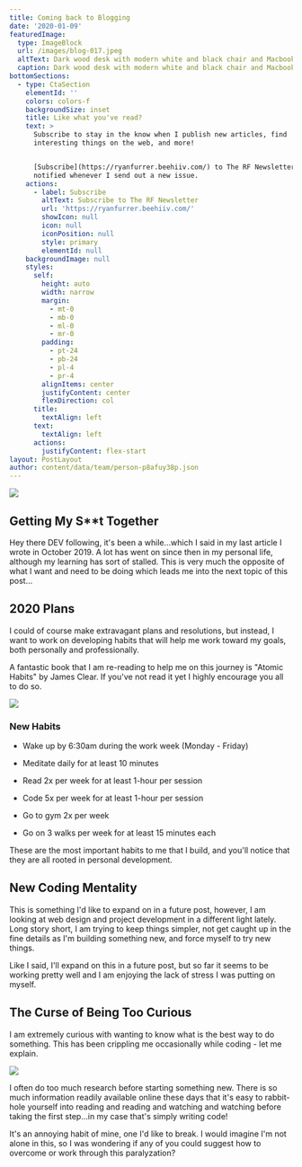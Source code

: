 ```yaml
---
title: Coming back to Blogging
date: '2020-01-09'
featuredImage:
  type: ImageBlock
  url: /images/blog-017.jpeg
  altText: Dark wood desk with modern white and black chair and Macbook
  caption: Dark wood desk with modern white and black chair and Macbook
bottomSections:
  - type: CtaSection
    elementId: ''
    colors: colors-f
    backgroundSize: inset
    title: Like what you've read?
    text: >
      Subscribe to stay in the know when I publish new articles, find
      interesting things on the web, and more!


      [Subscribe](https://ryanfurrer.beehiiv.com/) to The RF Newsletter and be
      notified whenever I send out a new issue.
    actions:
      - label: Subscribe
        altText: Subscribe to The RF Newsletter
        url: 'https://ryanfurrer.beehiiv.com/'
        showIcon: null
        icon: null
        iconPosition: null
        style: primary
        elementId: null
    backgroundImage: null
    styles:
      self:
        height: auto
        width: narrow
        margin:
          - mt-0
          - mb-0
          - ml-0
          - mr-0
        padding:
          - pt-24
          - pb-24
          - pl-4
          - pr-4
        alignItems: center
        justifyContent: center
        flexDirection: col
      title:
        textAlign: left
      text:
        textAlign: left
      actions:
        justifyContent: flex-start
layout: PostLayout
author: content/data/team/person-p8afuy38p.json
---
```

![](/images/blog-017.jpeg)

## Getting My S\*\*t Together

Hey there DEV following, it's been a while...which I said in my last article I wrote in October 2019. A lot has went on since then in my personal life, although my learning has sort of stalled. This is very much the opposite of what I want and need to be doing which leads me into the next topic of this post...

## 2020 Plans

I could of course make extravagant plans and resolutions, but instead, I want to work on developing habits that will help me work toward my goals, both personally and professionally.

A fantastic book that I am re-reading to help me on this journey is "Atomic Habits" by James Clear. If you've not read it yet I highly encourage you all to do so.

![](/images/blog-017\_01.jpeg)

### New Habits

*   Wake up by 6:30am during the work week (Monday - Friday)

*   Meditate daily for at least 10 minutes

*   Read 2x per week for at least 1-hour per session

*   Code 5x per week for at least 1-hour per session

*   Go to gym 2x per week

*   Go on 3 walks per week for at least 15 minutes each

These are the most important habits to me that I build, and you'll notice that they are all rooted in personal development.

## New Coding Mentality

This is something I'd like to expand on in a future post, however, I am looking at web design and project development in a different light lately. Long story short, I am trying to keep things simpler, not get caught up in the fine details as I'm building something new, and force myself to try new things.

Like I said, I'll expand on this in a future post, but so far it seems to be working pretty well and I am enjoying the lack of stress I was putting on myself.

## The Curse of Being Too Curious

I am extremely curious with wanting to know what is the best way to do something. This has been crippling me occasionally while coding - let me explain.

![](/images/blog-017\_02.png)

I often do too much research before starting something new. There is so much information readily available online these days that it's easy to rabbit-hole yourself into reading and reading and watching and watching before taking the first step...in my case that's simply writing code!

It's an annoying habit of mine, one I'd like to break. I would imagine I'm not alone in this, so I was wondering if any of you could suggest how to overcome or work through this paralyzation?
